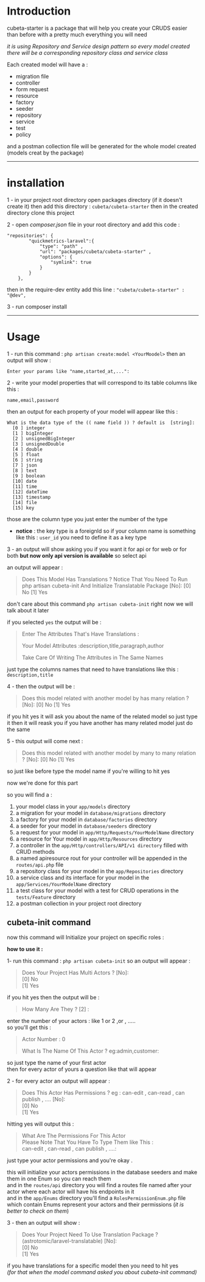 <h1 id="introduction">Introduction</h1>

cubeta-starter is a package that will help you create your CRUDS easier than before with a pretty much everything you
will need

_<p> it is using Repository and Service design pattern so every model created there will be a corresponding repository
class and service class</p>_

Each created model will have a :

- migration file
- controller
- form request
- resource
- factory
- seeder
- repository
- service
- test
- policy

and a postman collection file will be generated for the whole model created (models creat by the package)

<hr>

**<h1 id="installation">installation</h1>**

1 - in your project root directory open packages directory (if it doesn't create it) then add this
directory : `cubeta/cubeta-starter` then in the created directory clone this project

2 - open _composer.json_ file in your root directory and add this code :

```
"repositories": {
        "quickmetrics-laravel":{
            "type": "path" ,
            "url": "packages/cubeta/cubeta-starter" ,
            "options": {
                "symlink": true
            }
        }
    },
```

then in the require-dev entity add this line : `"cubeta/cubeta-starter" : "@dev",`

3 - run composer install


<hr>


**<h1 id="usage">Usage</h1>**

1 - run this command : `php artisan create:model <YourMoodel>` then an output will show :

`Enter your params like "name,started_at,...":`

2 - write your model properties that will correspond to its table columns like this :

`name,email,password`

then an output for each property of your model will appear like this :

```
What is the data type of the (( name field )) ? default is  [string]:
  [0 ] integer           
  [1 ] bigInteger        
  [2 ] unsignedBigInteger
  [3 ] unsignedDouble    
  [4 ] double            
  [5 ] float             
  [6 ] string            
  [7 ] json
  [8 ] text
  [9 ] boolean
  [10] date
  [11] time
  [12] dateTime
  [13] timestamp
  [14] file
  [15] key
```

those are the column type you just enter the number of the type

- **notice** : the key type is a foreignId so if your column name is something like this : ``user_id`` you need to
  define it as a key type

3 - an output will show asking you if you want it for api or for web or for both **but now only api version is
available**  so select api

an output will appear :

> Does This Model Has Translations ?
> Notice That You Need To Run php artisan cubeta-init And Initialize Translatable Package [No]:
> [0] No
> [1] Yes

don't care about this command `php artisan cubeta-init` right now we will talk about it later

if you selected `yes` the output will be :

> Enter The Attributes That's Have Translations :
>
>  Your Model Attributes :description,title,paragraph,author
>
>  Take Care Of Writing The Attributes in The Same Names

just type the columns names that need to have translations like this : `description,title`

4 - then the output will be :

> Does this model related with another model by has many relation ? [No]:
> [0] No
> [1] Yes

if you hit yes it will ask you about the name of the related model so just type it
then it will reask you if you have another has many related model just do the same

5 - this output will come next :

> Does this model related with another model by many to many relation ? [No]:
> [0] No
> [1] Yes

so just like before type the model name if you're willing to hit yes

now we're done for this part

so you will find a :

1. your model class in your `app/models` directory
1. a migration for your model in `database/migrations` directory
1. a factory for your model in `database/factories` directory
1. a seeder for your model in `database/seeders` directory
1. a request for your model in `app/Http/Requests/YourModelName` directory
1. a resource for Your model in `app/Http/Resources` directory
1. a controller in the `app/Http/controllers/API/v1 directory` filled with CRUD methods
1. a named apiresource rout for your controller will be appended in the `routes/api.php` file
1. a repository class for your model in the `app/Repositories` directory
1. a service class and its interface for your model in the `app/Services/YourModelName` directory
1. a test class for your model with a test for CRUD operations in the `tests/Feature` directory
1. a postman collection in your project root directory

**<h2 id="cubeta-init-command">cubeta-init command</h2>**

now this command will Initialize your project on specific roles :

**<label for="cubeta-init-command">how to use it :</label>**

1- run this command : `php artisan cubeta-init` so an output will appear :

> Does Your Project Has Multi Actors ? [No]: <br>
> [0] No <br>
> [1] Yes <br>

if you hit yes then the output will be :
> How Many Are They ? [2] :

enter the number of your actors : like 1 or 2 ,or , ..... <br>
so you'll get this : <br>
> Actor Number : 0
>
>What Is The Name Of This Actor ? eg:admin,customer:

so just type the name of your first actor <br>
then for every actor of yours a question like that will appear <br>

2 - for every actor an output will appear :
> Does This Actor Has Permissions ? eg : can-edit , can-read , can publish , .... [No]: <br>
> [0] No <br>
> [1] Yes <br>

hitting yes will output this :
> What Are The Permissions For This Actor <br>
> Please Note That You Have To Type Them like This : <br>
> can-edit , can-read , can publish , ....: <br>

just type your actor permissions and you're okay . <br>

this will initialize your actors permissions in the database seeders and make them in one Enum so you can reach
them <br>
and in the `routes/api` directory you will find a routes file named after your actor where each actor will have his
endpoints in it <br>
and in the `app/Enums` directory you'll find a `RolesPermissionEnum.php` file which contain Enums represent your actors
and their permissions (_it is better to check on them_) <br>

3 - then an output will show :
> Does Your Project Need To Use Translation Package ? (astrotomic/laravel-translatable) [No]: <br>
[0] No <br>
[1] Yes <br>

if you have translations for a specific model then you need to hit yes <br>
_(for that when the model command asked you about cubeta-init command)_
